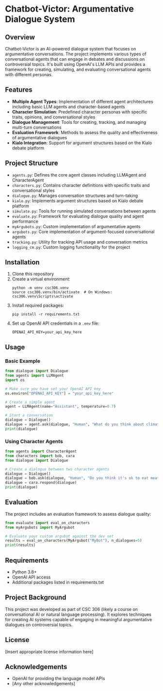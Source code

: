 # Chatbot-Victor: Argumentative Dialogue System

## Overview
Chatbot-Victor is an AI-powered dialogue system that focuses on argumentative conversations. The project implements various types of conversational agents that can engage in debates and discussions on controversial topics. It's built using OpenAI's LLM APIs and provides a framework for creating, simulating, and evaluating conversational agents with different personas.

## Features
- **Multiple Agent Types**: Implementation of different agent architectures including basic LLM agents and character-based agents
- **Character Simulation**: Predefined character personas with specific traits, opinions, and conversational styles
- **Dialogue Management**: Tools for creating, tracking, and managing multi-turn conversations
- **Evaluation Framework**: Methods to assess the quality and effectiveness of argumentative dialogues
- **Kialo Integration**: Support for argument structures based on the Kialo debate platform

## Project Structure
- `agents.py`: Defines the core agent classes including LLMAgent and CharacterAgent
- `characters.py`: Contains character definitions with specific traits and conversational styles
- `dialogue.py`: Manages conversation structures and turn-taking
- `kialo.py`: Implements argument structures based on Kialo debate platform
- `simulate.py`: Tools for running simulated conversations between agents
- `evaluate.py`: Framework for evaluating dialogue quality and agent performance
- `myArgubots.py`: Custom implementation of argumentative agents
- `argubots.py`: Core implementation of argument-focused conversational agents
- `tracking.py`: Utility for tracking API usage and conversation metrics
- `logging_cm.py`: Custom logging functionality for the project

## Installation

1. Clone this repository
2. Create a virtual environment:
   ```
   python -m venv csc306.venv
   source csc306.venv/bin/activate  # On Windows: csc306.venv\Scripts\activate
   ```
3. Install required packages:
   ```
   pip install -r requirements.txt
   ```
4. Set up OpenAI API credentials in a `.env` file:
   ```
   OPENAI_API_KEY=your_api_key_here
   ```

## Usage

### Basic Example
```python
from dialogue import Dialogue
from agents import LLMAgent
import os

# Make sure you have set your OpenAI API key
os.environ["OPENAI_API_KEY"] = "your_api_key_here"

# Create a simple agent
agent = LLMAgent(name="Assistant", temperature=0.7)

# Start a conversation
dialogue = Dialogue()
dialogue = agent.ask(dialogue, "Human", "What do you think about climate change?")
print(dialogue)
```

### Using Character Agents
```python
from agents import CharacterAgent
from characters import bob, cara
from dialogue import Dialogue

# Create a dialogue between two character agents
dialogue = Dialogue()
dialogue = bob.ask(dialogue, "Human", "Do you think it's ok to eat meat?")
dialogue = cara.respond(dialogue)
print(dialogue)
```

## Evaluation
The project includes an evaluation framework to assess dialogue quality:

```python
from evaluate import eval_on_characters
from myArgubots import MyArgubot

# Evaluate your custom argubot against the dev set
results = eval_on_characters(MyArgubot("MyBot"), n_dialogues=5)
print(results)
```

## Requirements
- Python 3.8+
- OpenAI API access
- Additional packages listed in requirements.txt

## Project Background
This project was developed as part of CSC 306 (likely a course on conversational AI or natural language processing). It explores techniques for creating AI systems capable of engaging in meaningful argumentative dialogues on controversial topics.

## License
[Insert appropriate license information here]

## Acknowledgements
- OpenAI for providing the language model APIs
- [Any other acknowledgements]